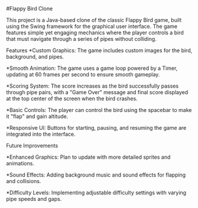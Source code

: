 #Flappy Bird Clone

This project is a Java-based clone of the classic Flappy Bird game, built using the Swing framework for the graphical user interface. The game features simple yet engaging mechanics where the player controls a bird that must navigate through a series of pipes without colliding.

Features
*Custom Graphics: The game includes custom images for the bird, background, and pipes.

*Smooth Animation: The game uses a game loop powered by a Timer, updating at 60 frames per second to ensure smooth gameplay.

*Scoring System: The score increases as the bird successfully passes through pipe pairs, with a "Game Over" message and final score displayed at the top center of the screen when the bird crashes.

*Basic Controls: The player can control the bird using the spacebar to make it "flap" and gain altitude.

*Responsive UI: Buttons for starting, pausing, and resuming the game are integrated into the interface.


Future Improvements

*Enhanced Graphics: Plan to update with more detailed sprites and animations.

*Sound Effects: Adding background music and sound effects for flapping and collisions.

*Difficulty Levels: Implementing adjustable difficulty settings with varying pipe speeds and gaps.

